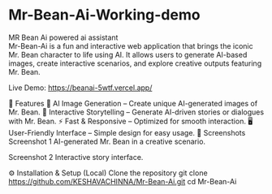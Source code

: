 # Mr-Bean-Ai-Working-demo
MR Bean Ai powered ai assistant  
Mr-Bean-Ai is a fun and interactive web application that brings the iconic Mr. Bean character to life using AI.
It allows users to generate AI-based images, create interactive scenarios, and explore creative outputs featuring Mr. Bean.

Live Demo: https://beanai-5wtf.vercel.app/

🌟 Features
🎨 AI Image Generation – Create unique AI-generated images of Mr. Bean.
📖 Interactive Storytelling – Generate AI-driven stories or dialogues with Mr. Bean.
⚡ Fast & Responsive – Optimized for smooth interaction.
🖥️ User-Friendly Interface – Simple design for easy usage.
📸 Screenshots
Screenshot 1
AI-generated Mr. Bean in a creative scenario.

Screenshot 2
Interactive story interface.

⚙️ Installation & Setup (Local)
Clone the repository
git clone https://github.com/KESHAVACHINNA/Mr-Bean-Ai.git
cd Mr-Bean-Ai
